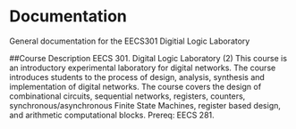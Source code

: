 # Documentation

General documentation for the EECS301 Digitial Logic Laboratory

##Course Description
EECS 301. Digital Logic Laboratory (2)
This course is an introductory experimental laboratory for digital networks. The course introduces students to the process of design, analysis, synthesis and implementation of digital networks. The course covers the design of combinational circuits, sequential networks, registers, counters, synchronous/asynchronous Finite State Machines, register based design, and arithmetic computational blocks. Prereq: EECS 281.


